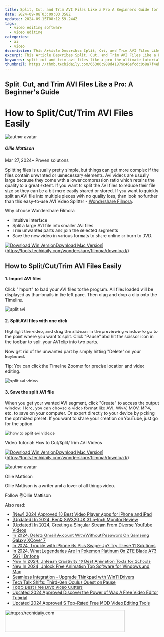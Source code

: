 ```yaml
---
title: Split, Cut, and Trim AVI Files Like a Pro A Beginners Guide for 2024
date: 2024-09-08T03:09:03.358Z
updated: 2024-09-15T08:12:59.244Z
tags: 
  - video editing software
  - video editing
categories: 
  - ai
  - video
description: This Article Describes Split, Cut, and Trim AVI Files Like a Pro A Beginners Guide for 2024
excerpt: This Article Describes Split, Cut, and Trim AVI Files Like a Pro A Beginners Guide for 2024
keywords: split cut and trim avi files like a pro the ultimate tutorial,mastering avi file editing a beginners guide to splitting and trimming,the complete guide to avi file splitting and trimming for beginners,film like a pro a beginners guide to making movies,edit mp4 files like a pro mac and windows tutorial for beginners,trim cut and split avi files like a pro updated,split cut and trim avi files like a pro a beginners guide
thumbnail: https://thmb.techidaily.com/65300c988d41879c46efcdc0b8a7f4ebdd53e06feae865a9a356c9f8b695aec3.jpg
---
```


## Split, Cut, and Trim AVI Files Like a Pro: A Beginner's Guide

# How to Split/Cut/Trim AVI Files Easily

![author avatar](https://images.wondershare.com/filmora/article-images/ollie-mattison.jpg)

##### Ollie Mattison

 Mar 27, 2024• Proven solutions

 Splitting files is usually pretty simple, but things can get more complex if the files contain unwanted or unnecessary elements. Avi videos are usually large because they come with a lower compression ratio which retains the quality to a great extent. If you want to split the AVI files to reduce their file size so they can be a bit more easily shared or stored. If you want to quickly split an AVI file into multiple pieces with no quality loss, then look no further than this easy-to-use AVI Video Splitter - [Wondershare Filmora](https://tools.techidaily.com/wondershare/filmora/download/).

 Why choose Wondershare Filmora

* Intuitive interface
* Split a large AVI file into smaller AVI files
* Trim unwanted parts and join the selected segments
* Save the new video in various formats to share online or burn to DVD.

[![Download Win Version](https://images.wondershare.com/filmora/guide/download-btn-win.jpg)](https://tools.techidaily.com/wondershare/filmora/download/)[Download Mac Version](https://images.wondershare.com/filmora/guide/download-btn-mac.jpg)](https://tools.techidaily.com/wondershare/filmora/download/)

## How to Split/Cut/Trim AVI Files Easily

#### 1. Import AVI files

 Click "Import" to load your AVI files to the program. All files loaded will be displayed as thumbnails in the left pane. Then drag and drop a clip onto the Timeline.

![split avi](https://tools.techidaily.com/wondershare/filmora/download/)

#### 2. Split AVI files with one click

 Highlight the video, and drag the slidebar in the previewing window to go to the point where you want to split. Click "Pause" abd hit the scissor icon in the toolbar to split your AVI clip into two parts.

 Now get rid of the unwanted part by simply hitting "Delete" on your keyboard.

 Tip: You can click the Timeline Zoomer for precise location and video editing.

![split avi video](https://images.wondershare.com/images/multimedia/video-editor/avi-splitter.jpg "split avi video")

#### 3. Save the split AVI file

 When you get your wanted AVI segment, click "Create" to access the output window. Here, you can choose a video format like AVI, WMV, MOV, MP4, etc. to save on your computer. Or export directly to your device by picking the optimized preset. If you want to share your creation on YouTube, just go for the option.

![how to split avi videos](https://tools.techidaily.com/wondershare/filmora/download/)

 Video Tutorial: How to Cut/Split/Trim AVI Videos

[![Download Win Version](https://images.wondershare.com/filmora/guide/download-btn-win.jpg)](https://tools.techidaily.com/wondershare/filmora/download/)[Download Mac Version](https://images.wondershare.com/filmora/guide/download-btn-mac.jpg)](https://tools.techidaily.com/wondershare/filmora/download/)

![author avatar](https://images.wondershare.com/filmora/article-images/ollie-mattison.jpg)

Ollie Mattison

Ollie Mattison is a writer and a lover of all things video.

Follow @Ollie Mattison

<ins class="adsbygoogle"
      style="display:block"
      data-ad-client="ca-pub-7571918770474297"
      data-ad-slot="8358498916"
      data-ad-format="auto"
      data-full-width-responsive="true"></ins>

<span class="atpl-alsoreadstyle">Also read:</span>
<div><ul>
<li><a href="https://fox-helps.techidaily.com/new-2024-approved-10-best-video-player-apps-for-iphone-and-ipad/"><u>[New] 2024 Approved 10 Best Video Player Apps for iPhone and iPad</u></a></li>
<li><a href="https://vp-tips.techidaily.com/updated-in-2024-benq-sw320-4k-315-inch-monitor-review/"><u>[Updated] In 2024, BenQ SW320 4K 31.5-Inch Monitor Review</u></a></li>
<li><a href="https://youtube-webster.techidaily.com/ed-in-2024-creating-a-singular-stream-from-diverse-youtube-videos/"><u>[Updated] In 2024, Creating a Singular Stream From Diverse YouTube Videos</u></a></li>
<li><a href="https://android-unlock.techidaily.com/in-2024-delete-gmail-account-withwithout-password-on-samsung-galaxy-xcover-7-by-drfone-android/"><u>In 2024, Delete Gmail Account With/Without Password On Samsung Galaxy XCover 7</u></a></li>
<li><a href="https://ios-unlock.techidaily.com/in-2024-trouble-with-iphone-6s-plus-swipe-up-try-these-11-solutions-by-drfone-ios/"><u>In 2024, Trouble with iPhone 6s Plus Swipe-Up? Try These 11 Solutions</u></a></li>
<li><a href="https://android-pokemon-go.techidaily.com/in-2024-what-legendaries-are-in-pokemon-platinum-on-zte-blade-a73-5g-drfone-by-drfone-virtual-android/"><u>In 2024, What Legendaries Are In Pokemon Platinum On ZTE Blade A73 5G? | Dr.fone</u></a></li>
<li><a href="https://smart-video-creator.techidaily.com/new-in-2024-unleash-creativity-10-best-animation-tools-for-schools/"><u>New In 2024, Unleash Creativity 10 Best Animation Tools for Schools</u></a></li>
<li><a href="https://smart-video-creator.techidaily.com/new-in-2024-unlock-free-animation-top-software-for-windows-and-mac/"><u>New In 2024, Unlock Free Animation Top Software for Windows and Mac</u></a></li>
<li><a href="https://driver-install.techidaily.com/seamless-integration-upgrade-thinkpad-with-win11-drivers/"><u>Seamless Integration - Upgrade Thinkpad with Win11 Drivers</u></a></li>
<li><a href="https://facebook.techidaily.com/tech-talk-shifts-third-gen-oculus-quest-on-pause/"><u>Tech Talk Shifts: Third-Gen Oculus Quest on Pause</u></a></li>
<li><a href="https://smart-video-creator.techidaily.com/top-5-best-free-divx-video-cutters/"><u>Top 5 Best Free Divx Video Cutters</u></a></li>
<li><a href="https://smart-video-creator.techidaily.com/updated-2024-approved-discover-the-power-of-wax-a-free-video-editor-tutorial/"><u>Updated 2024 Approved Discover the Power of Wax A Free Video Editor Tutorial</u></a></li>
<li><a href="https://smart-video-creator.techidaily.com/updated-2024-approved-s-top-rated-free-mod-video-editing-tools/"><u>Updated 2024 Approved S Top-Rated Free MOD Video Editing Tools</u></a></li>
</ul></div>

<!-- affiliate ads begin -->
<a href="https://aligracehair.sjv.io/c/5597632/2115919/19272" target="_top" id="2115919">
  <img src="//a.impactradius-go.com/display-ad/19272-2115919" border="0" alt="https://techidaily.com" width="392" height="72"/>
</a>
<img height="0" width="0" src="https://aligracehair.sjv.io/i/5597632/2115919/19272" style="position:absolute;visibility:hidden;" border="0" />
<!-- affiliate ads end -->

